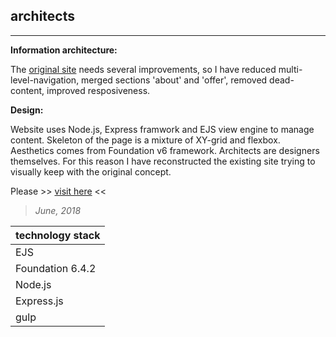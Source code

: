 ## architects
----


**Information architecture:**

The [original site](http://modernhouses.pl/)  needs several improvements, so I have reduced multi-level-navigation, merged sections 'about' and 'offer', removed dead-content, improved resposiveness. 

**Design:**

Website uses Node.js, Express framwork and EJS view engine to manage content. Skeleton of the page is a mixture of XY-grid and flexbox. Aesthetics comes from Foundation v6 framework. Architects are designers themselves. For this reason I have reconstructed the existing site trying to visually keep with the original concept.


Please >> [visit here]() <<

> *June, 2018*


| technology stack  |
| --- 		       |
| EJS 	       |
| Foundation 6.4.2  |
| Node.js	       |
|  Express.js     |
|  gulp    |
